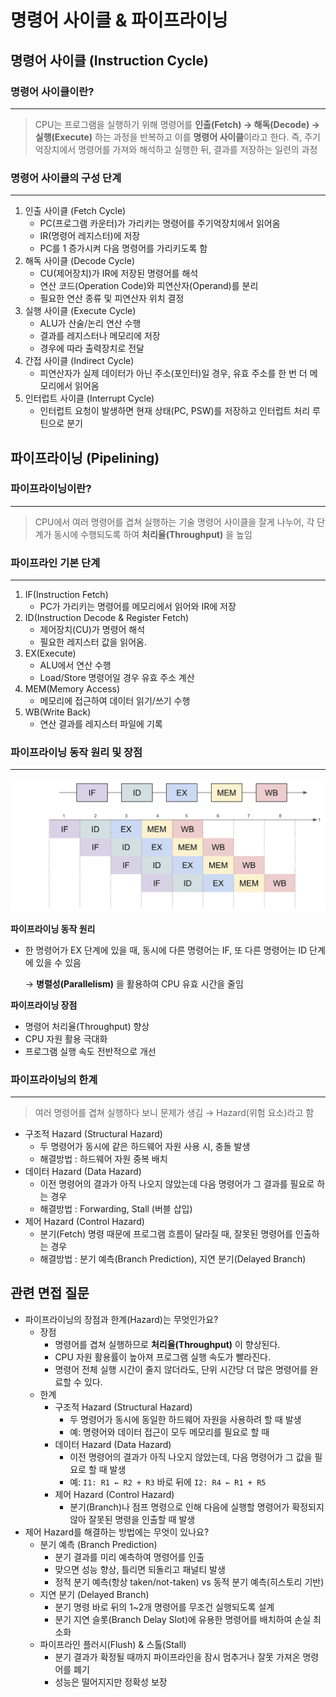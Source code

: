 # 명령어 사이클 & 파이프라이닝

## 명령어 사이클 (Instruction Cycle)

### 명령어 사이클이란?

---

> CPU는 프로그램을 실행하기 위해 명령어를 **인출(Fetch) → 해독(Decode) → 실행(Execute)** 하는 과정을 반복하고 이를 **명령어 사이클**이라고 한다.
즉, 주기억장치에서 명령어를 가져와 해석하고 실행한 뒤, 결과를 저장하는 일련의 과정
> 

### **명령어 사이클의 구성 단계**

---

1. 인출 사이클 (Fetch Cycle)
    - PC(프로그램 카운터)가 가리키는 명령어를 주기억장치에서 읽어옴
    - IR(명령어 레지스터)에 저장
    - PC를 1 증가시켜 다음 명령어를 가리키도록 함
2. 해독 사이클 (Decode Cycle)
    - CU(제어장치)가 IR에 저장된 명령어를 해석
    - 연산 코드(Operation Code)와 피연산자(Operand)를 분리
    - 필요한 연산 종류 및 피연산자 위치 결정
3. 실행 사이클 (Execute Cycle)
    - ALU가 산술/논리 연산 수행
    - 결과를 레지스터나 메모리에 저장
    - 경우에 따라 출력장치로 전달
4. 간접 사이클 (Indirect Cycle)
    - 피연산자가 실제 데이터가 아닌 주소(포인터)일 경우, 유효 주소를 한 번 더 메모리에서 읽어옴
5. 인터럽트 사이클 (Interrupt Cycle)
    - 인터럽트 요청이 발생하면 현재 상태(PC, PSW)를 저장하고 인터럽트 처리 루틴으로 분기

## 파이프라이닝 (Pipelining)

### 파이프라이닝이란?

---

> CPU에서 여러 명령어를 겹쳐 실행하는 기술
명령어 사이클을 잘게 나누어, 각 단계가 동시에 수행되도록 하여  **처리율(Throughput)** 을 높임
> 

### **파이프라인 기본 단계**

---

1. IF(Instruction Fetch)
    - PC가 가리키는 명령어를 메모리에서 읽어와 IR에 저장
2. ID(Instruction Decode & Register Fetch)
    - 제어장치(CU)가 명령어 해석
    - 필요한 레지스터 값을 읽어옴.
3. EX(Execute)
    - ALU에서 연산 수행
    - Load/Store 명령어일 경우 유효 주소 계산
4. MEM(Memory Access)
    - 메모리에 접근하여 데이터 읽기/쓰기 수행
5. WB(Write Back)
    - 연산 결과를 레지스터 파일에 기록

### 파이프라이닝 동작 원리 및 장점

---
![파이프라이닝 동작 원리](./images/pipeline.png)

**파이프라이닝 동작 원리**

- 한 명령어가 EX 단계에 있을 때, 동시에 다른 명령어는 IF, 또 다른 명령어는 ID 단계에 있을 수 있음
    
    → **병렬성(Parallelism)** 을 활용하여 CPU 유효 시간을 줄임
    

**파이프라이닝 장점**

- 명령어 처리율(Throughput) 향상
- CPU 자원 활용 극대화
- 프로그램 실행 속도 전반적으로 개선

### 파이프라이닝의 한계

---

> 여러 명령어를 겹쳐 실행하다 보니 문제가 생김 → Hazard(위험 요소)라고 함
> 
- 구조적 Hazard (Structural Hazard)
    - 두 명령어가 동시에 같은 하드웨어 자원 사용 시, 충돌 발생
    - 해결방법 : 하드웨어 자원 중복 배치
- 데이터 Hazard (Data Hazard)
    - 이전 명령어의 결과가 아직 나오지 않았는데 다음 명령어가 그 결과를 필요로 하는 경우
    - 해결방법 : Forwarding, Stall (버블 삽입)
- 제어 Hazard (Control Hazard)
    - 분기(Fetch) 명령 때문에 프로그램 흐름이 달라질 때, 잘못된 명령어를 인출하는 경우
    - 해결방법 : 분기 예측(Branch Prediction), 지연 분기(Delayed Branch)

## 관련 면접 질문

- 파이프라이닝의 장점과 한계(Hazard)는 무엇인가요?
    - 장점
        - 명령어를 겹쳐 실행하므로 **처리율(Throughput)** 이 향상된다.
        - CPU 자원 활용률이 높아져 프로그램 실행 속도가 빨라진다.
        - 명령어 전체 실행 시간이 줄지 않더라도, 단위 시간당 더 많은 명령어를 완료할 수 있다.
    - 한계
        - 구조적 Hazard (Structural Hazard)
            - 두 명령어가 동시에 동일한 하드웨어 자원을 사용하려 할 때 발생
            - 예: 명령어와 데이터 접근이 모두 메모리를 필요로 할 때
        - 데이터 Hazard (Data Hazard)
            - 이전 명령어의 결과가 아직 나오지 않았는데, 다음 명령어가 그 값을 필요로 할 때 발생
            - 예: `I1: R1 ← R2 + R3` 바로 뒤에 `I2: R4 ← R1 + R5`
        - 제어 Hazard (Control Hazard)
            - 분기(Branch)나 점프 명령으로 인해 다음에 실행할 명령어가 확정되지 않아 잘못된 명령을 인출할 때 발생
- 제어 Hazard를 해결하는 방법에는 무엇이 있나요?
    - 분기 예측 (Branch Prediction)
        - 분기 결과를 미리 예측하여 명령어를 인출
        - 맞으면 성능 향상, 틀리면 되돌리고 패널티 발생
        - 정적 분기 예측(항상 taken/not-taken) vs 동적 분기 예측(히스토리 기반)
    - 지연 분기 (Delayed Branch)
        - 분기 명령 바로 뒤의 1~2개 명령어를 무조건 실행되도록 설계
        - 분기 지연 슬롯(Branch Delay Slot)에 유용한 명령어를 배치하여 손실 최소화
    - 파이프라인 플러시(Flush) & 스톨(Stall)
        - 분기 결과가 확정될 때까지 파이프라인을 잠시 멈추거나 잘못 가져온 명령어를 폐기
        - 성능은 떨어지지만 정확성 보장